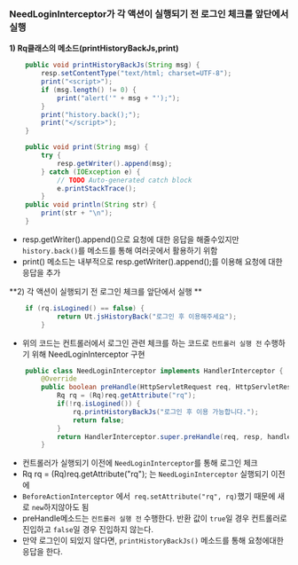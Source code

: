 ### NeedLoginInterceptor가 각 액션이 실행되기 전 로그인 체크를 앞단에서 실행

**1\)  Rq클래스의 메소드(printHistoryBackJs,print)**

```java
  	public void printHistoryBackJs(String msg) {
		resp.setContentType("text/html; charset=UTF-8");
        print("<script>");
		if (msg.length() != 0) {
			print("alert('" + msg + "');");
		}
		print("history.back();");
		print("</script>");
	}

	public void print(String msg) {
		try {
			resp.getWriter().append(msg);
		} catch (IOException e) {
			// TODO Auto-generated catch block
			e.printStackTrace();
		}
    public void println(String str) {
		print(str + "\n");
	}    
```

- resp.getWriter().append()으로 요청에 대한 응답을 해줄수있지만 ```history.back()```를 메소드를 통해 여러곳에서 활용하기 위함
- print() 메소드는 내부적으로 resp.getWriter().append();를 이용해 요청에 대한 응답을 추가

**2\) 각 액션이 실행되기 전 로그인 체크를 앞단에서 실행 **

```java
	if (rq.isLogined() == false) {
			return Ut.jsHistoryBack("로그인 후 이용해주세요");
		}
```

- 위의 코드는 컨트롤러에서 로그인 관련 체크를 하는 코드로 ```컨트롤러 실행 전``` 수행하기 위해 NeedLoginInterceptor 구현

```java
    public class NeedLoginInterceptor implements HandlerInterceptor {
        @Override
        public boolean preHandle(HttpServletRequest req, HttpServletResponse resp, Object handler) throws Exception {
            Rq rq = (Rq)req.getAttribute("rq");		
            if(!rq.isLogined()) {
                rq.printHistoryBackJs("로그인 후 이용 가능합니다.");
                return false;
            }
            return HandlerInterceptor.super.preHandle(req, resp, handler);
        }
```

- 컨트롤러가 실행되기 이전에 ```NeedLoginInterceptor```를 통해 로그인 체크
- Rq rq = (Rq)req.getAttribute("rq"); 는 ```NeedLoginInterceptor``` 실행되기 이전에 
- ```BeforeActionInterceptor``` 에서``` req.setAttribute("rq", rq)```했기 때문에 새로 ```new```하지않아도 됨
- preHandle메소드는 ```컨트롤러 실행 전``` 수행한다. 반환 값이 ```true```일 경우 컨트롤러로 진입하고 ```false```일 경우 진입하지 않는다.
- 만약 로그인이 되있지 않다면, ```printHistoryBackJs()``` 메소드를 통해 요청에대한 응답을 한다.

